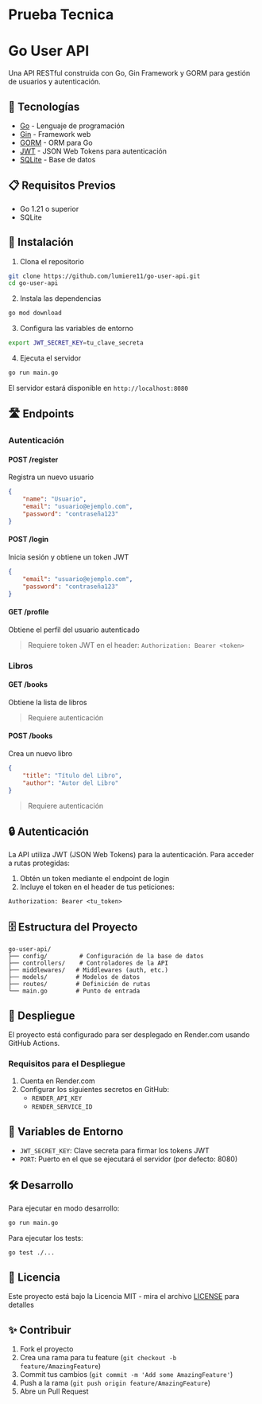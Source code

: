 # Prueba Tecnica

# Go User API

Una API RESTful construida con Go, Gin Framework y GORM para gestión de usuarios y autenticación.

## 🚀 Tecnologías

- [Go](https://golang.org/) - Lenguaje de programación
- [Gin](https://gin-gonic.com/) - Framework web
- [GORM](https://gorm.io/) - ORM para Go
- [JWT](https://github.com/golang-jwt/jwt) - JSON Web Tokens para autenticación
- [SQLite](https://www.sqlite.org/) - Base de datos

## 📋 Requisitos Previos

- Go 1.21 o superior
- SQLite

## 🔧 Instalación

1. Clona el repositorio
```bash
git clone https://github.com/lumiere11/go-user-api.git
cd go-user-api
```

2. Instala las dependencias
```bash
go mod download
```

3. Configura las variables de entorno
```bash
export JWT_SECRET_KEY=tu_clave_secreta
```

4. Ejecuta el servidor
```bash
go run main.go
```

El servidor estará disponible en `http://localhost:8080`

## 🛣️ Endpoints

### Autenticación

#### POST /register
Registra un nuevo usuario
```json
{
    "name": "Usuario",
    "email": "usuario@ejemplo.com",
    "password": "contraseña123"
}
```

#### POST /login
Inicia sesión y obtiene un token JWT
```json
{
    "email": "usuario@ejemplo.com",
    "password": "contraseña123"
}
```

#### GET /profile
Obtiene el perfil del usuario autenticado
> Requiere token JWT en el header: `Authorization: Bearer <token>`

### Libros

#### GET /books
Obtiene la lista de libros
> Requiere autenticación

#### POST /books
Crea un nuevo libro
```json
{
    "title": "Título del Libro",
    "author": "Autor del Libro"
}
```
> Requiere autenticación

## 🔒 Autenticación

La API utiliza JWT (JSON Web Tokens) para la autenticación. Para acceder a rutas protegidas:

1. Obtén un token mediante el endpoint de login
2. Incluye el token en el header de tus peticiones:
```
Authorization: Bearer <tu_token>
```

## 🗄️ Estructura del Proyecto

```
go-user-api/
├── config/         # Configuración de la base de datos
├── controllers/    # Controladores de la API
├── middlewares/   # Middlewares (auth, etc.)
├── models/        # Modelos de datos
├── routes/        # Definición de rutas
└── main.go        # Punto de entrada
```

## 🚀 Despliegue

El proyecto está configurado para ser desplegado en Render.com usando GitHub Actions.

### Requisitos para el Despliegue
1. Cuenta en Render.com
2. Configurar los siguientes secretos en GitHub:
   - `RENDER_API_KEY`
   - `RENDER_SERVICE_ID`

## 📝 Variables de Entorno

- `JWT_SECRET_KEY`: Clave secreta para firmar los tokens JWT
- `PORT`: Puerto en el que se ejecutará el servidor (por defecto: 8080)

## 🛠️ Desarrollo

Para ejecutar en modo desarrollo:
```bash
go run main.go
```

Para ejecutar los tests:
```bash
go test ./...
```

## 📄 Licencia

Este proyecto está bajo la Licencia MIT - mira el archivo [LICENSE](LICENSE) para detalles

## ✨ Contribuir

1. Fork el proyecto
2. Crea una rama para tu feature (`git checkout -b feature/AmazingFeature`)
3. Commit tus cambios (`git commit -m 'Add some AmazingFeature'`)
4. Push a la rama (`git push origin feature/AmazingFeature`)
5. Abre un Pull Request
